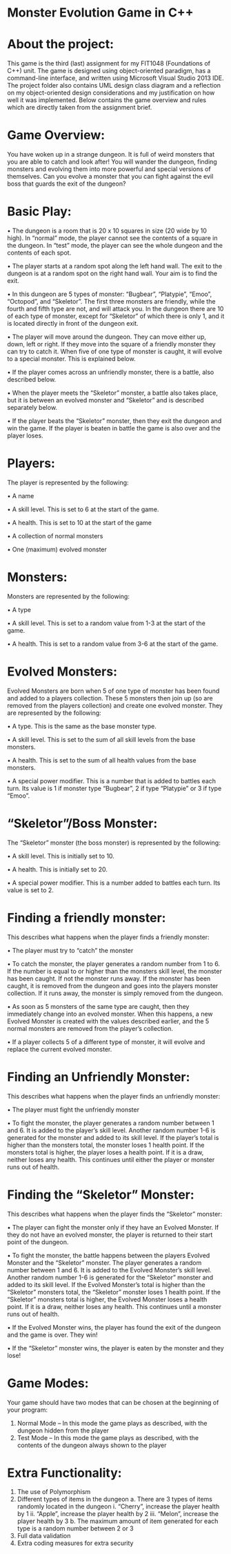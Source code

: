 # Monster Evolution Game in C++

# About the project:
This game is the third (last) assignment for my FIT1048 (Foundations of C++) unit. The game is designed using object-oriented paradigm, has a command-line interface, and written using Microsoft Visual Studio 2013 IDE. The project folder also contains UML design class diagram and a reflection on my object-oriented design considerations and my justification on how well it was implemented. Below contains the game overview and rules which are directly taken from the assignment brief.

# Game Overview:
You have woken up in a strange dungeon. It is full of weird monsters that you are able to catch and
look after! You will wander the dungeon, finding monsters and evolving them into more powerful
and special versions of themselves. Can you evolve a monster that you can fight against the evil boss
that guards the exit of the dungeon?

# Basic Play:
• The dungeon is a room that is 20 x 10 squares in size (20 wide by 10 high). In “normal”
mode, the player cannot see the contents of a square in the dungeon. In “test” mode, the
player can see the whole dungeon and the contents of each spot.

• The player starts at a random spot along the left hand wall. The exit to the dungeon is at a
random spot on the right hand wall. Your aim is to find the exit.

• In this dungeon are 5 types of monster: “Bugbear”, “Platypie”, “Emoo”, “Octopod”, and
“Skeletor”. The first three monsters are friendly, while the fourth and fifth type are not, and
will attack you. In the dungeon there are 10 of each type of monster, except for “Skeletor”
of which there is only 1, and it is located directly in front of the dungeon exit.

• The player will move around the dungeon. They can move either up, down, left or right. If
they move into the square of a friendly monster they can try to catch it. When five of one
type of monster is caught, it will evolve to a special monster. This is explained below.

• If the player comes across an unfriendly monster, there is a battle, also described below.

• When the player meets the “Skeletor” monster, a battle also takes place, but it is between
an evolved monster and “Skeletor” and is described separately below.

• If the player beats the “Skeletor” monster, then they exit the dungeon and win the game. If
the player is beaten in battle the game is also over and the player loses.

# Players:
The player is represented by the following:

• A name

• A skill level. This is set to 6 at the start of the game.

• A health. This is set to 10 at the start of the game

• A collection of normal monsters

• One (maximum) evolved monster

# Monsters:
Monsters are represented by the following:

• A type

• A skill level. This is set to a random value from 1-3 at the start of the game.

• A health. This is set to a random value from 3-6 at the start of the game.

# Evolved Monsters:
Evolved Monsters are born when 5 of one type of monster has been found and added to a players
collection. These 5 monsters then join up (so are removed from the players collection) and create
one evolved monster. They are represented by the following:

• A type. This is the same as the base monster type.

• A skill level. This is set to the sum of all skill levels from the base monsters.

• A health. This is set to the sum of all health values from the base monsters.

• A special power modifier. This is a number that is added to battles each turn. Its value is 1 if
monster type “Bugbear”, 2 if type “Platypie” or 3 if type “Emoo”.

# “Skeletor”/Boss Monster:
The “Skeletor” monster (the boss monster) is represented by the following:

• A skill level. This is initially set to 10.

• A health. This is initially set to 20.

• A special power modifier. This is a number added to battles each turn. Its value is set to 2.

# Finding a friendly monster:
This describes what happens when the player finds a friendly monster:

• The player must try to “catch” the monster

• To catch the monster, the player generates a random number from 1 to 6. If the number is
equal to or higher than the monsters skill level, the monster has been caught. If not the
monster runs away. If the monster has been caught, it is removed from the dungeon and
goes into the players monster collection. If it runs away, the monster is simply removed from
the dungeon.

• As soon as 5 monsters of the same type are caught, then they immediately change into an
evolved monster. When this happens, a new Evolved Monster is created with the values
described earlier, and the 5 normal monsters are removed from the player’s collection.

• If a player collects 5 of a different type of monster, it will evolve and replace the current
evolved monster.

# Finding an Unfriendly Monster:
This describes what happens when the player finds an unfriendly monster:

• The player must fight the unfriendly monster

• To fight the monster, the player generates a random number between 1 and 6. It is added to
the player’s skill level. Another random number 1-6 is generated for the monster and added
to its skill level. If the player’s total is higher than the monsters total, the monster loses 1
health point. If the monsters total is higher, the player loses a health point. If it is a draw,
neither loses any health. This continues until either the player or monster runs out of health.

# Finding the “Skeletor” Monster:
This describes what happens when the player finds the “Skeletor” monster:

• The player can fight the monster only if they have an Evolved Monster. If they do not have
an evolved monster, the player is returned to their start point of the dungeon.

• To fight the monster, the battle happens between the players Evolved Monster and the
“Skeletor” monster. The player generates a random number between 1 and 6. It is added to
the Evolved Monster’s skill level. Another random number 1-6 is generated for the
“Skeletor” monster and added to its skill level. If the Evolved Monster’s total is higher than
the “Skeletor” monsters total, the “Skeletor” monster loses 1 health point. If the “Skeletor”
monsters total is higher, the Evolved Monster loses a health point. If it is a draw, neither
loses any health. This continues until a monster runs out of health.

• If the Evolved Monster wins, the player has found the exit of the dungeon and the game is
over. They win!

• If the “Skeletor” monster wins, the player is eaten by the monster and they lose!

# Game Modes:
Your game should have two modes that can be chosen at the beginning of your program:
1. Normal Mode – In this mode the game plays as described, with the dungeon hidden from
the player
2. Test Mode – In this mode the game plays as described, with the contents of the dungeon
always shown to the player

# Extra Functionality:
1. The use of Polymorphism
2. Different types of items in the dungeon
  a. There are 3 types of items randomly located in the dungeon
    i. “Cherry”, increase the player health by 1
    ii. “Apple”, increase the player health by 2
    iii. “Melon”, increase the player health by 3
  b. The maximum amount of item generated for each type is a random number between 2 or 3
3. Full data validation
4. Extra coding measures for extra security
